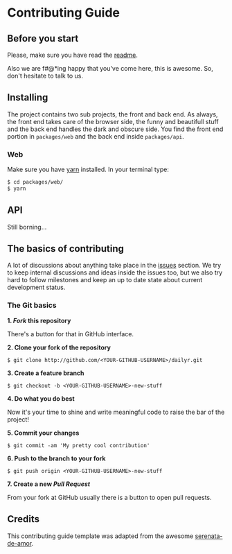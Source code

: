 # Contributing Guide

## Before you start

Please, make sure you have read the [readme](README.md).

Also we are f#@*ing happy that you've come here, this is awesome. So, don't hesitate to talk to us.

## Installing

The project contains two sub projects, the front and back end. As always, the front end takes care of the browser side, the funny and beautifull stuff and the back end handles the dark and obscure side.
You find the front end portion in `packages/web` and the back end inside `packages/api`. 

### Web
Make sure you have [yarn](https://classic.yarnpkg.com/en/) installed. In your terminal type:
```bash
$ cd packages/web/
$ yarn
```

## API
Still borning...

## The basics of contributing

A lot of discussions about anything take place in the [issues](https://github.com/lucassouzamatos/dailyr/issues) section. 
We try to keep internal discussions and ideas inside the issues too, but we also try hard to follow milestones and keep an up to date state about current development status. 

### The Git basics

**1. _Fork_ this repository**

There's a button for that in GitHub interface.

**2. Clone your fork of the repository**

```console
$ git clone http://github.com/<YOUR-GITHUB-USERNAME>/dailyr.git
```

**3. Create a feature branch**

```console
$ git checkout -b <YOUR-GITHUB-USERNAME>-new-stuff
```

**4. Do what you do best**

Now it's your time to shine and write meaningful code to raise the bar of the project!

**5. Commit your changes**

```console
$ git commit -am 'My pretty cool contribution'
```

**6. Push to the branch to your fork**

```consle
$ git push origin <YOUR-GITHUB-USERNAME>-new-stuff
```

**7. Create a new _Pull Request_**

From your fork at GitHub usually there is a button to open pull requests.

## Credits
This contributing guide template was adapted from the awesome [serenata-de-amor](https://github.com/okfn-brasil/serenata-de-amor).

